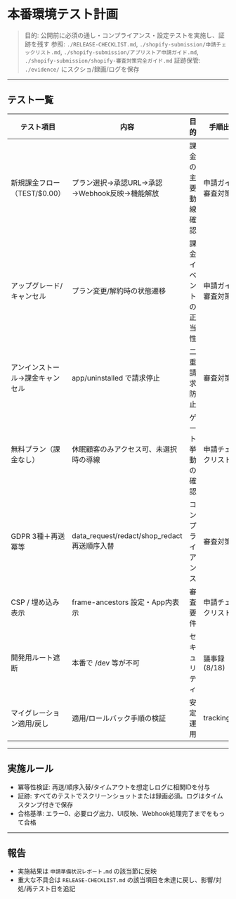 # 本番環境テスト計画

> 目的: 公開前に必須の通し・コンプライアンス・設定テストを実施し、証跡を残す
> 参照: `./RELEASE-CHECKLIST.md`, `./shopify-submission/申請チェックリスト.md`, `./shopify-submission/アプリストア申請ガイド.md`, `./shopify-submission/shopify-審査対策完全ガイド.md`
> 証跡保管: `./evidence/` にスクショ/録画/ログを保存

---

## テスト一覧

| テスト項目 | 内容 | 目的 | 手順出典 | 証跡 | 担当 | 期限 |
|------------|------|------|----------|------|------|------|
| 新規課金フロー（TEST/$0.00） | プラン選択→承認URL→承認→Webhook反映→機能解放 | 課金の主要動線確認 | 申請ガイド/審査対策 | 画面録画/ログ | 福田 | 9/8週 |
| アップグレード/キャンセル | プラン変更/解約時の状態遷移 | 課金イベントの正当性 | 申請ガイド/審査対策 | 画面録画/ログ | 福田 | 9/8週 |
| アンインストール→課金キャンセル | app/uninstalled で請求停止 | 二重請求防止 | 審査対策 | ログ/DB記録 | 福田 | 9/8週 |
| 無料プラン（課金なし） | 休眠顧客のみアクセス可、未選択時の導線 | ゲート挙動の確認 | 申請チェックリスト | スクショ/録画 | 福田 | 9/8週 |
| GDPR 3種＋再送冪等 | data_request/redact/shop_redact 再送順序入替 | コンプライアンス | 審査対策 | ログ/追跡ID | 福田 | 9/8週 |
| CSP / 埋め込み表示 | frame-ancestors 設定・App内表示 | 審査要件 | 申請チェックリスト | レスポンスヘッダ | 福田 | 9/8週 |
| 開発用ルート遮断 | 本番で /dev 等が不可 | セキュリティ | 議事録(8/18) | アクセス結果 | 福田 | 9/8週 |
| マイグレーション適用/戻し | 適用/ロールバック手順の検証 | 安定運用 | tracking.md | 手順書更新 | 福田 | 9/8週 |

---

## 実施ルール
- 冪等性検証: 再送/順序入替/タイムアウトを想定しログに相関IDを付与
- 証跡: すべてのテストでスクリーンショットまたは録画必須。ログはタイムスタンプ付きで保存
- 合格基準: エラー0、必要ログ出力、UI反映、Webhook処理完了までをもって合格

---

## 報告
- 実施結果は `申請準備状況レポート.md` の該当節に反映
- 重大な不具合は `RELEASE-CHECKLIST.md` の該当項目を未達に戻し、影響/対処/再テスト日を追記

